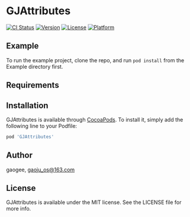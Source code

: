 # GJAttributes

[![CI Status](https://img.shields.io/travis/gaogee/GJAttributes.svg?style=flat)](https://travis-ci.org/gaogee/GJAttributes)
[![Version](https://img.shields.io/cocoapods/v/GJAttributes.svg?style=flat)](https://cocoapods.org/pods/GJAttributes)
[![License](https://img.shields.io/cocoapods/l/GJAttributes.svg?style=flat)](https://cocoapods.org/pods/GJAttributes)
[![Platform](https://img.shields.io/cocoapods/p/GJAttributes.svg?style=flat)](https://cocoapods.org/pods/GJAttributes)

## Example

To run the example project, clone the repo, and run `pod install` from the Example directory first.

## Requirements

## Installation

GJAttributes is available through [CocoaPods](https://cocoapods.org). To install
it, simply add the following line to your Podfile:

```ruby
pod 'GJAttributes'
```

## Author

gaogee, gaoju_os@163.com

## License

GJAttributes is available under the MIT license. See the LICENSE file for more info.
